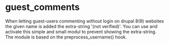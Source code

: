 # guest_comments
When letting guest-users commenting without login on drupal 8(9) websites the given name is added the extra-string '(not verified)'. You can use and activate this simple and small modul to prevent showing the extra-string.
The module is based on the preprocess_username() hook.
